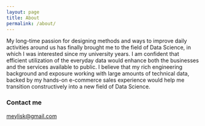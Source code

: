 ```yaml
---
layout: page
title: About
permalink: /about/
---
```



My long-time passion for designing methods and ways to improve daily activities around us has finally brought me to the field of Data Science, in which I was interested since my university years.  I am confident that efficient utilization of the everyday data would enhance both the businesses and the services available to public. I believe that my rich engineering background and exposure working with large amounts of technical data, backed by my hands-on       e-commerce sales experience would help me transition constructively into a new field of Data Science.

### Contact me

[meylisk@gmail.com](mailto:meylisk@gmail.com)
